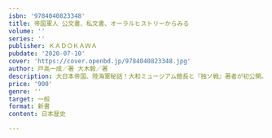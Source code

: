 ```yaml
---
isbn: '9784040823348'
title: 帝国軍人 公文書、私文書、オーラルヒストリーからみる
volume: ''
series: ''
publisher: ＫＡＤＯＫＡＷＡ
pubdate: '2020-07-10'
cover: 'https://cover.openbd.jp/9784040823348.jpg'
author: 戸高一成／著 大木毅／著
description: 大日本帝国、陸海軍秘話！大和ミュージアム館長と『独ソ戦』著者が初公開。
price: '900'
genre: ''
target: 一般
format: 新書
content: 日本歴史

---
```

